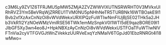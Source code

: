 c3M6Ly9ZV1Z6TFRJMU5pMW5ZMjA2ZVZWWVlXUTNSRWRHT0V3MVkxUlRhRVZ3Ym5BeVRqWjZRREU1TVM0NU5pNHhNeTR5TURBNk16WTBOakE9I1Bvb2xfXzAxCnNzOi8vWVdWekxURXlPQzFuWTIwNmFIUjBjSE02THk5a2JHb3VkR1l2YzNOeWMzVmlRSE56TWk1emMzSnpkV0l1WTI5dE9qazBORE09I1JlbGF5Xy3wn4eo8J+HpkNBXzAyCnNzOi8vWVdWekxUSTFOaTFuWTIwNlVFTnVia2cyVTFGVGJtWnZVekkzUURVeExqYzNMalV6TGpJd01EbzRNRGt4I18wMwo=